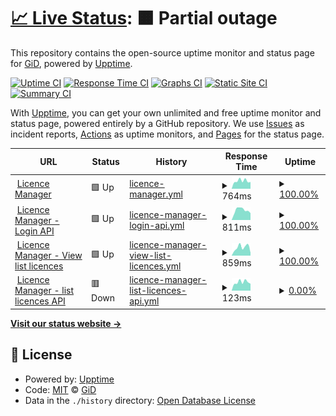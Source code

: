 # [📈 Live Status](https://GiDHome.github.io/status-licence-manager): <!--live status--> **🟧 Partial outage**

This repository contains the open-source uptime monitor and status page for [GiD](www.gidhome.com), powered by [Upptime](https://github.com/upptime/upptime).

[![Uptime CI](https://github.com/GiDHome/status-licence-manager/workflows/Uptime%20CI/badge.svg)](https://github.com/GiDHome/status-licence-manager/actions?query=workflow%3A%22Uptime+CI%22)
[![Response Time CI](https://github.com/GiDHome/status-licence-manager/workflows/Response%20Time%20CI/badge.svg)](https://github.com/GiDHome/status-licence-manager/actions?query=workflow%3A%22Response+Time+CI%22)
[![Graphs CI](https://github.com/GiDHome/status-licence-manager/workflows/Graphs%20CI/badge.svg)](https://github.com/GiDHome/status-licence-manager/actions?query=workflow%3A%22Graphs+CI%22)
[![Static Site CI](https://github.com/GiDHome/status-licence-manager/workflows/Static%20Site%20CI/badge.svg)](https://github.com/GiDHome/status-licence-manager/actions?query=workflow%3A%22Static+Site+CI%22)
[![Summary CI](https://github.com/GiDHome/status-licence-manager/workflows/Summary%20CI/badge.svg)](https://github.com/GiDHome/status-licence-manager/actions?query=workflow%3A%22Summary+CI%22)

With [Upptime](https://upptime.js.org), you can get your own unlimited and free uptime monitor and status page, powered entirely by a GitHub repository. We use [Issues](https://github.com/GiDHome/status-licence-manager/issues) as incident reports, [Actions](https://github.com/GiDHome/status-licence-manager/actions) as uptime monitors, and [Pages](https://GiDHome.github.io/status-licence-manager) for the status page.

<!--start: status pages-->
<!-- This summary is generated by Upptime (https://github.com/upptime/upptime) -->
<!-- Do not edit this manually, your changes will be overwritten -->
<!-- prettier-ignore -->
| URL | Status | History | Response Time | Uptime |
| --- | ------ | ------- | ------------- | ------ |
| <img alt="" src="https://favicons.githubusercontent.com/licence.gidsimulation.com" height="13"> [Licence Manager](https://licence.gidsimulation.com/) | 🟩 Up | [licence-manager.yml](https://github.com/GiDHome/status-licence-manager/commits/HEAD/history/licence-manager.yml) | <details><summary><img alt="Response time graph" src="./graphs/licence-manager/response-time-week.png" height="20"> 764ms</summary><br><a href="https://GiDHome.github.io/status-licence-manager/history/licence-manager"><img alt="Response time 717" src="https://img.shields.io/endpoint?url=https%3A%2F%2Fraw.githubusercontent.com%2FGiDHome%2Fstatus-licence-manager%2FHEAD%2Fapi%2Flicence-manager%2Fresponse-time.json"></a><br><a href="https://GiDHome.github.io/status-licence-manager/history/licence-manager"><img alt="24-hour response time 808" src="https://img.shields.io/endpoint?url=https%3A%2F%2Fraw.githubusercontent.com%2FGiDHome%2Fstatus-licence-manager%2FHEAD%2Fapi%2Flicence-manager%2Fresponse-time-day.json"></a><br><a href="https://GiDHome.github.io/status-licence-manager/history/licence-manager"><img alt="7-day response time 764" src="https://img.shields.io/endpoint?url=https%3A%2F%2Fraw.githubusercontent.com%2FGiDHome%2Fstatus-licence-manager%2FHEAD%2Fapi%2Flicence-manager%2Fresponse-time-week.json"></a><br><a href="https://GiDHome.github.io/status-licence-manager/history/licence-manager"><img alt="30-day response time 717" src="https://img.shields.io/endpoint?url=https%3A%2F%2Fraw.githubusercontent.com%2FGiDHome%2Fstatus-licence-manager%2FHEAD%2Fapi%2Flicence-manager%2Fresponse-time-month.json"></a><br><a href="https://GiDHome.github.io/status-licence-manager/history/licence-manager"><img alt="1-year response time 717" src="https://img.shields.io/endpoint?url=https%3A%2F%2Fraw.githubusercontent.com%2FGiDHome%2Fstatus-licence-manager%2FHEAD%2Fapi%2Flicence-manager%2Fresponse-time-year.json"></a></details> | <details><summary><a href="https://GiDHome.github.io/status-licence-manager/history/licence-manager">100.00%</a></summary><a href="https://GiDHome.github.io/status-licence-manager/history/licence-manager"><img alt="All-time uptime 100.00%" src="https://img.shields.io/endpoint?url=https%3A%2F%2Fraw.githubusercontent.com%2FGiDHome%2Fstatus-licence-manager%2FHEAD%2Fapi%2Flicence-manager%2Fuptime.json"></a><br><a href="https://GiDHome.github.io/status-licence-manager/history/licence-manager"><img alt="24-hour uptime 100.00%" src="https://img.shields.io/endpoint?url=https%3A%2F%2Fraw.githubusercontent.com%2FGiDHome%2Fstatus-licence-manager%2FHEAD%2Fapi%2Flicence-manager%2Fuptime-day.json"></a><br><a href="https://GiDHome.github.io/status-licence-manager/history/licence-manager"><img alt="7-day uptime 100.00%" src="https://img.shields.io/endpoint?url=https%3A%2F%2Fraw.githubusercontent.com%2FGiDHome%2Fstatus-licence-manager%2FHEAD%2Fapi%2Flicence-manager%2Fuptime-week.json"></a><br><a href="https://GiDHome.github.io/status-licence-manager/history/licence-manager"><img alt="30-day uptime 100.00%" src="https://img.shields.io/endpoint?url=https%3A%2F%2Fraw.githubusercontent.com%2FGiDHome%2Fstatus-licence-manager%2FHEAD%2Fapi%2Flicence-manager%2Fuptime-month.json"></a><br><a href="https://GiDHome.github.io/status-licence-manager/history/licence-manager"><img alt="1-year uptime 100.00%" src="https://img.shields.io/endpoint?url=https%3A%2F%2Fraw.githubusercontent.com%2FGiDHome%2Fstatus-licence-manager%2FHEAD%2Fapi%2Flicence-manager%2Fuptime-year.json"></a></details>
| <img alt="" src="https://favicons.githubusercontent.com/licence.gidsimulation.com" height="13"> [Licence Manager - Login API](https://licence.gidsimulation.com/v1/Auth/Login?fingerprint=gidsimulation&machine_name=status) | 🟩 Up | [licence-manager-login-api.yml](https://github.com/GiDHome/status-licence-manager/commits/HEAD/history/licence-manager-login-api.yml) | <details><summary><img alt="Response time graph" src="./graphs/licence-manager-login-api/response-time-week.png" height="20"> 811ms</summary><br><a href="https://GiDHome.github.io/status-licence-manager/history/licence-manager-login-api"><img alt="Response time 567" src="https://img.shields.io/endpoint?url=https%3A%2F%2Fraw.githubusercontent.com%2FGiDHome%2Fstatus-licence-manager%2FHEAD%2Fapi%2Flicence-manager-login-api%2Fresponse-time.json"></a><br><a href="https://GiDHome.github.io/status-licence-manager/history/licence-manager-login-api"><img alt="24-hour response time 765" src="https://img.shields.io/endpoint?url=https%3A%2F%2Fraw.githubusercontent.com%2FGiDHome%2Fstatus-licence-manager%2FHEAD%2Fapi%2Flicence-manager-login-api%2Fresponse-time-day.json"></a><br><a href="https://GiDHome.github.io/status-licence-manager/history/licence-manager-login-api"><img alt="7-day response time 811" src="https://img.shields.io/endpoint?url=https%3A%2F%2Fraw.githubusercontent.com%2FGiDHome%2Fstatus-licence-manager%2FHEAD%2Fapi%2Flicence-manager-login-api%2Fresponse-time-week.json"></a><br><a href="https://GiDHome.github.io/status-licence-manager/history/licence-manager-login-api"><img alt="30-day response time 567" src="https://img.shields.io/endpoint?url=https%3A%2F%2Fraw.githubusercontent.com%2FGiDHome%2Fstatus-licence-manager%2FHEAD%2Fapi%2Flicence-manager-login-api%2Fresponse-time-month.json"></a><br><a href="https://GiDHome.github.io/status-licence-manager/history/licence-manager-login-api"><img alt="1-year response time 567" src="https://img.shields.io/endpoint?url=https%3A%2F%2Fraw.githubusercontent.com%2FGiDHome%2Fstatus-licence-manager%2FHEAD%2Fapi%2Flicence-manager-login-api%2Fresponse-time-year.json"></a></details> | <details><summary><a href="https://GiDHome.github.io/status-licence-manager/history/licence-manager-login-api">100.00%</a></summary><a href="https://GiDHome.github.io/status-licence-manager/history/licence-manager-login-api"><img alt="All-time uptime 99.56%" src="https://img.shields.io/endpoint?url=https%3A%2F%2Fraw.githubusercontent.com%2FGiDHome%2Fstatus-licence-manager%2FHEAD%2Fapi%2Flicence-manager-login-api%2Fuptime.json"></a><br><a href="https://GiDHome.github.io/status-licence-manager/history/licence-manager-login-api"><img alt="24-hour uptime 100.00%" src="https://img.shields.io/endpoint?url=https%3A%2F%2Fraw.githubusercontent.com%2FGiDHome%2Fstatus-licence-manager%2FHEAD%2Fapi%2Flicence-manager-login-api%2Fuptime-day.json"></a><br><a href="https://GiDHome.github.io/status-licence-manager/history/licence-manager-login-api"><img alt="7-day uptime 100.00%" src="https://img.shields.io/endpoint?url=https%3A%2F%2Fraw.githubusercontent.com%2FGiDHome%2Fstatus-licence-manager%2FHEAD%2Fapi%2Flicence-manager-login-api%2Fuptime-week.json"></a><br><a href="https://GiDHome.github.io/status-licence-manager/history/licence-manager-login-api"><img alt="30-day uptime 99.56%" src="https://img.shields.io/endpoint?url=https%3A%2F%2Fraw.githubusercontent.com%2FGiDHome%2Fstatus-licence-manager%2FHEAD%2Fapi%2Flicence-manager-login-api%2Fuptime-month.json"></a><br><a href="https://GiDHome.github.io/status-licence-manager/history/licence-manager-login-api"><img alt="1-year uptime 99.56%" src="https://img.shields.io/endpoint?url=https%3A%2F%2Fraw.githubusercontent.com%2FGiDHome%2Fstatus-licence-manager%2FHEAD%2Fapi%2Flicence-manager-login-api%2Fuptime-year.json"></a></details>
| <img alt="" src="https://favicons.githubusercontent.com/licence.gidsimulation.com" height="13"> [Licence Manager - View list licences](https://licence.gidsimulation.com/View/UserLicence) | 🟩 Up | [licence-manager-view-list-licences.yml](https://github.com/GiDHome/status-licence-manager/commits/HEAD/history/licence-manager-view-list-licences.yml) | <details><summary><img alt="Response time graph" src="./graphs/licence-manager-view-list-licences/response-time-week.png" height="20"> 859ms</summary><br><a href="https://GiDHome.github.io/status-licence-manager/history/licence-manager-view-list-licences"><img alt="Response time 939" src="https://img.shields.io/endpoint?url=https%3A%2F%2Fraw.githubusercontent.com%2FGiDHome%2Fstatus-licence-manager%2FHEAD%2Fapi%2Flicence-manager-view-list-licences%2Fresponse-time.json"></a><br><a href="https://GiDHome.github.io/status-licence-manager/history/licence-manager-view-list-licences"><img alt="24-hour response time 524" src="https://img.shields.io/endpoint?url=https%3A%2F%2Fraw.githubusercontent.com%2FGiDHome%2Fstatus-licence-manager%2FHEAD%2Fapi%2Flicence-manager-view-list-licences%2Fresponse-time-day.json"></a><br><a href="https://GiDHome.github.io/status-licence-manager/history/licence-manager-view-list-licences"><img alt="7-day response time 859" src="https://img.shields.io/endpoint?url=https%3A%2F%2Fraw.githubusercontent.com%2FGiDHome%2Fstatus-licence-manager%2FHEAD%2Fapi%2Flicence-manager-view-list-licences%2Fresponse-time-week.json"></a><br><a href="https://GiDHome.github.io/status-licence-manager/history/licence-manager-view-list-licences"><img alt="30-day response time 939" src="https://img.shields.io/endpoint?url=https%3A%2F%2Fraw.githubusercontent.com%2FGiDHome%2Fstatus-licence-manager%2FHEAD%2Fapi%2Flicence-manager-view-list-licences%2Fresponse-time-month.json"></a><br><a href="https://GiDHome.github.io/status-licence-manager/history/licence-manager-view-list-licences"><img alt="1-year response time 939" src="https://img.shields.io/endpoint?url=https%3A%2F%2Fraw.githubusercontent.com%2FGiDHome%2Fstatus-licence-manager%2FHEAD%2Fapi%2Flicence-manager-view-list-licences%2Fresponse-time-year.json"></a></details> | <details><summary><a href="https://GiDHome.github.io/status-licence-manager/history/licence-manager-view-list-licences">100.00%</a></summary><a href="https://GiDHome.github.io/status-licence-manager/history/licence-manager-view-list-licences"><img alt="All-time uptime 100.00%" src="https://img.shields.io/endpoint?url=https%3A%2F%2Fraw.githubusercontent.com%2FGiDHome%2Fstatus-licence-manager%2FHEAD%2Fapi%2Flicence-manager-view-list-licences%2Fuptime.json"></a><br><a href="https://GiDHome.github.io/status-licence-manager/history/licence-manager-view-list-licences"><img alt="24-hour uptime 100.00%" src="https://img.shields.io/endpoint?url=https%3A%2F%2Fraw.githubusercontent.com%2FGiDHome%2Fstatus-licence-manager%2FHEAD%2Fapi%2Flicence-manager-view-list-licences%2Fuptime-day.json"></a><br><a href="https://GiDHome.github.io/status-licence-manager/history/licence-manager-view-list-licences"><img alt="7-day uptime 100.00%" src="https://img.shields.io/endpoint?url=https%3A%2F%2Fraw.githubusercontent.com%2FGiDHome%2Fstatus-licence-manager%2FHEAD%2Fapi%2Flicence-manager-view-list-licences%2Fuptime-week.json"></a><br><a href="https://GiDHome.github.io/status-licence-manager/history/licence-manager-view-list-licences"><img alt="30-day uptime 100.00%" src="https://img.shields.io/endpoint?url=https%3A%2F%2Fraw.githubusercontent.com%2FGiDHome%2Fstatus-licence-manager%2FHEAD%2Fapi%2Flicence-manager-view-list-licences%2Fuptime-month.json"></a><br><a href="https://GiDHome.github.io/status-licence-manager/history/licence-manager-view-list-licences"><img alt="1-year uptime 100.00%" src="https://img.shields.io/endpoint?url=https%3A%2F%2Fraw.githubusercontent.com%2FGiDHome%2Fstatus-licence-manager%2FHEAD%2Fapi%2Flicence-manager-view-list-licences%2Fuptime-year.json"></a></details>
| <img alt="" src="https://favicons.githubusercontent.com/licence.gidsimulation.com" height="13"> [Licence Manager - list licences API](https://licence.gidsimulation.com/v1/UserLicence/List) | 🟥 Down | [licence-manager-list-licences-api.yml](https://github.com/GiDHome/status-licence-manager/commits/HEAD/history/licence-manager-list-licences-api.yml) | <details><summary><img alt="Response time graph" src="./graphs/licence-manager-list-licences-api/response-time-week.png" height="20"> 123ms</summary><br><a href="https://GiDHome.github.io/status-licence-manager/history/licence-manager-list-licences-api"><img alt="Response time 328" src="https://img.shields.io/endpoint?url=https%3A%2F%2Fraw.githubusercontent.com%2FGiDHome%2Fstatus-licence-manager%2FHEAD%2Fapi%2Flicence-manager-list-licences-api%2Fresponse-time.json"></a><br><a href="https://GiDHome.github.io/status-licence-manager/history/licence-manager-list-licences-api"><img alt="24-hour response time 127" src="https://img.shields.io/endpoint?url=https%3A%2F%2Fraw.githubusercontent.com%2FGiDHome%2Fstatus-licence-manager%2FHEAD%2Fapi%2Flicence-manager-list-licences-api%2Fresponse-time-day.json"></a><br><a href="https://GiDHome.github.io/status-licence-manager/history/licence-manager-list-licences-api"><img alt="7-day response time 123" src="https://img.shields.io/endpoint?url=https%3A%2F%2Fraw.githubusercontent.com%2FGiDHome%2Fstatus-licence-manager%2FHEAD%2Fapi%2Flicence-manager-list-licences-api%2Fresponse-time-week.json"></a><br><a href="https://GiDHome.github.io/status-licence-manager/history/licence-manager-list-licences-api"><img alt="30-day response time 328" src="https://img.shields.io/endpoint?url=https%3A%2F%2Fraw.githubusercontent.com%2FGiDHome%2Fstatus-licence-manager%2FHEAD%2Fapi%2Flicence-manager-list-licences-api%2Fresponse-time-month.json"></a><br><a href="https://GiDHome.github.io/status-licence-manager/history/licence-manager-list-licences-api"><img alt="1-year response time 328" src="https://img.shields.io/endpoint?url=https%3A%2F%2Fraw.githubusercontent.com%2FGiDHome%2Fstatus-licence-manager%2FHEAD%2Fapi%2Flicence-manager-list-licences-api%2Fresponse-time-year.json"></a></details> | <details><summary><a href="https://GiDHome.github.io/status-licence-manager/history/licence-manager-list-licences-api">0.00%</a></summary><a href="https://GiDHome.github.io/status-licence-manager/history/licence-manager-list-licences-api"><img alt="All-time uptime 6.84%" src="https://img.shields.io/endpoint?url=https%3A%2F%2Fraw.githubusercontent.com%2FGiDHome%2Fstatus-licence-manager%2FHEAD%2Fapi%2Flicence-manager-list-licences-api%2Fuptime.json"></a><br><a href="https://GiDHome.github.io/status-licence-manager/history/licence-manager-list-licences-api"><img alt="24-hour uptime 0.00%" src="https://img.shields.io/endpoint?url=https%3A%2F%2Fraw.githubusercontent.com%2FGiDHome%2Fstatus-licence-manager%2FHEAD%2Fapi%2Flicence-manager-list-licences-api%2Fuptime-day.json"></a><br><a href="https://GiDHome.github.io/status-licence-manager/history/licence-manager-list-licences-api"><img alt="7-day uptime 0.00%" src="https://img.shields.io/endpoint?url=https%3A%2F%2Fraw.githubusercontent.com%2FGiDHome%2Fstatus-licence-manager%2FHEAD%2Fapi%2Flicence-manager-list-licences-api%2Fuptime-week.json"></a><br><a href="https://GiDHome.github.io/status-licence-manager/history/licence-manager-list-licences-api"><img alt="30-day uptime 6.84%" src="https://img.shields.io/endpoint?url=https%3A%2F%2Fraw.githubusercontent.com%2FGiDHome%2Fstatus-licence-manager%2FHEAD%2Fapi%2Flicence-manager-list-licences-api%2Fuptime-month.json"></a><br><a href="https://GiDHome.github.io/status-licence-manager/history/licence-manager-list-licences-api"><img alt="1-year uptime 6.84%" src="https://img.shields.io/endpoint?url=https%3A%2F%2Fraw.githubusercontent.com%2FGiDHome%2Fstatus-licence-manager%2FHEAD%2Fapi%2Flicence-manager-list-licences-api%2Fuptime-year.json"></a></details>

<!--end: status pages-->

[**Visit our status website →**](https://GiDHome.github.io/status-licence-manager)

## 📄 License

- Powered by: [Upptime](https://github.com/upptime/upptime)
- Code: [MIT](./LICENSE) © [GiD](www.gidhome.com)
- Data in the `./history` directory: [Open Database License](https://opendatacommons.org/licenses/odbl/1-0/)

